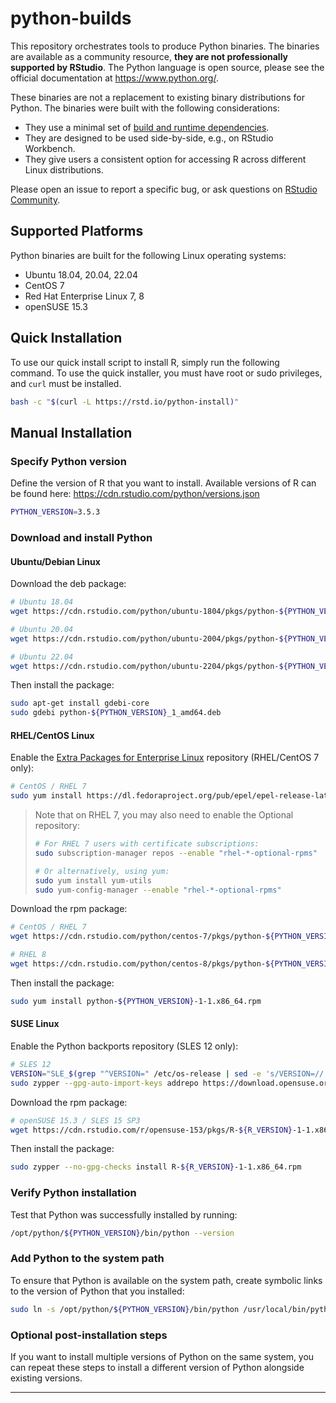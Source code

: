 # python-builds

This repository orchestrates tools to produce Python binaries. The binaries are available as a
community resource, **they are not professionally supported by RStudio**. 
The Python language is open source, please see the official documentation at https://www.python.org/.

These binaries are not a replacement to existing binary distributions for Python.
The binaries were built with the following considerations:
- They use a minimal set of [build and runtime dependencies](builder).
- They are designed to be used side-by-side, e.g., on RStudio Workbench.
- They give users a consistent option for accessing R across different Linux distributions.

Please open an issue to report a specific
bug, or ask questions on [RStudio Community](https://community.rstudio.com).

## Supported Platforms

Python binaries are built for the following Linux operating systems:
- Ubuntu 18.04, 20.04, 22.04
- CentOS 7
- Red Hat Enterprise Linux 7, 8
- openSUSE 15.3
## Quick Installation

To use our quick install script to install R, simply run the following
command. To use the quick installer, you must have root or sudo privileges,
and `curl` must be installed.

```sh
bash -c "$(curl -L https://rstd.io/python-install)"
```

## Manual Installation

### Specify Python version

Define the version of R that you want to install. Available versions
of R can be found here: https://cdn.rstudio.com/python/versions.json
```bash
PYTHON_VERSION=3.5.3
```

### Download and install Python
#### Ubuntu/Debian Linux

Download the deb package:
```bash
# Ubuntu 18.04
wget https://cdn.rstudio.com/python/ubuntu-1804/pkgs/python-${PYTHON_VERSION}_1_amd64.deb

# Ubuntu 20.04
wget https://cdn.rstudio.com/python/ubuntu-2004/pkgs/python-${PYTHON_VERSION}_1_amd64.deb

# Ubuntu 22.04
wget https://cdn.rstudio.com/python/ubuntu-2204/pkgs/python-${PYTHON_VERSION}_1_amd64.deb
```

Then install the package:
```bash
sudo apt-get install gdebi-core
sudo gdebi python-${PYTHON_VERSION}_1_amd64.deb
```

#### RHEL/CentOS Linux

Enable the [Extra Packages for Enterprise Linux](https://fedoraproject.org/wiki/EPEL)
repository (RHEL/CentOS 7 only):

```bash
# CentOS / RHEL 7
sudo yum install https://dl.fedoraproject.org/pub/epel/epel-release-latest-7.noarch.rpm
```

> Note that on RHEL 7, you may also need to enable the Optional repository:
> ```bash
> # For RHEL 7 users with certificate subscriptions:
> sudo subscription-manager repos --enable "rhel-*-optional-rpms"
>
> # Or alternatively, using yum:
> sudo yum install yum-utils
> sudo yum-config-manager --enable "rhel-*-optional-rpms"
> ```

Download the rpm package:
```bash
# CentOS / RHEL 7
wget https://cdn.rstudio.com/python/centos-7/pkgs/python-${PYTHON_VERSION}-1-1.x86_64.rpm

# RHEL 8
wget https://cdn.rstudio.com/python/centos-8/pkgs/python-${PYTHON_VERSION}-1-1.x86_64.rpm
```

Then install the package:
```bash
sudo yum install python-${PYTHON_VERSION}-1-1.x86_64.rpm
```

#### SUSE Linux

Enable the Python backports repository (SLES 12 only):
```bash
# SLES 12
VERSION="SLE_$(grep "^VERSION=" /etc/os-release | sed -e 's/VERSION=//' -e 's/"//g' -e 's/-/_/')"
sudo zypper --gpg-auto-import-keys addrepo https://download.opensuse.org/repositories/devel:/languages:/python:/backports/$VERSION/devel:languages:python:backports.repo
```

Download the rpm package:
```bash
# openSUSE 15.3 / SLES 15 SP3
wget https://cdn.rstudio.com/r/opensuse-153/pkgs/R-${R_VERSION}-1-1.x86_64.rpm
```

Then install the package:
```bash
sudo zypper --no-gpg-checks install R-${R_VERSION}-1-1.x86_64.rpm
```

### Verify Python installation

Test that Python was successfully installed by running:
```bash
/opt/python/${PYTHON_VERSION}/bin/python --version
```

### Add Python to the system path

To ensure that Python is available on the system path, create symbolic links to
the version of Python that you installed:

```bash
sudo ln -s /opt/python/${PYTHON_VERSION}/bin/python /usr/local/bin/python 
```

### Optional post-installation steps

If you want to install multiple versions of Python on the same system, you can
repeat these steps to install a different version of Python alongside existing versions.

---